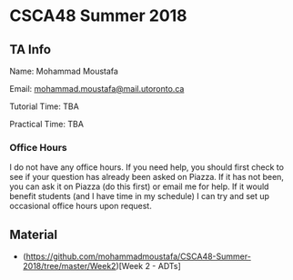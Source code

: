 # CSCA48 Summer 2018

## TA Info
Name: Mohammad Moustafa

Email: mohammad.moustafa@mail.utoronto.ca

Tutorial Time: TBA

Practical Time: TBA


### Office Hours
I do not have any office hours. If you need help, you should first check to see if your question has already been asked on Piazza. If it has not been, you can ask it on Piazza (do this first) or email me for help. If it would benefit students (and I have time in my schedule) I can try and set up occasional office hours upon request.


## Material

* (https://github.com/mohammadmoustafa/CSCA48-Summer-2018/tree/master/Week2)[Week 2 - ADTs]
